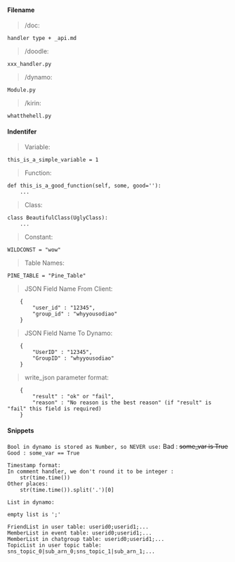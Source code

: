 #### Filename

> /doc:

```
handler type + _api.md
```

> /doodle:

```
xxx_handler.py
```

> /dynamo:

```
Module.py
```

> /kirin:

```
whatthehell.py
```


#### Indentifer 

> Variable:

```
this_is_a_simple_variable = 1
```

> Function:

```
def this_is_a_good_function(self, some, good=''):
	...
```

> Class:

```
class BeautifulClass(UglyClass):
	...
```

> Constant:

```
WILDCONST = "wow"
```

> Table Names:

```
PINE_TABLE = "Pine_Table"
```

> JSON Field Name From Client:

```
	{
		"user_id" : "12345",
		"group_id" : "whyyousodiao"
	}
```

> JSON Field Name To Dynamo:

```
	{
		"UserID" : "12345",
		"GroupID" : "whyyousodiao"
	}
```

> write_json parameter format:

```
	{
		"result" : "ok" or "fail",
		"reason" : "No reason is the best reason" (if "result" is "fail" this field is required)
	}
```

#### Snippets

```Bool in dynamo is stored as Number, so NEVER use:```
Bad  : ~~some_var is True~~
```Good : some_var == True```

```
Timestamp format:
In comment handler, we don't round it to be integer : 
	str(time.time())
Other places: 
	str(time.time()).split('.')[0]
```

```
List in dynamo:

empty list is ';'

FriendList in user table: userid0;userid1;...
MemberList in event table: userid0;userid1;...
MemberList in chatgroup table: userid0;userid1;...
TopicList in user topic table: sns_topic_0|sub_arn_0;sns_topic_1|sub_arn_1;...

```